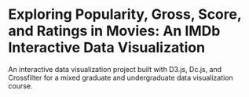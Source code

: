 # Exploring Popularity, Gross, Score, and Ratings in Movies: An IMDb Interactive Data Visualization

An interactive data visualization project built with D3.js, Dc.js, and
Crossfilter for a mixed graduate and undergraduate data visualization
course.
